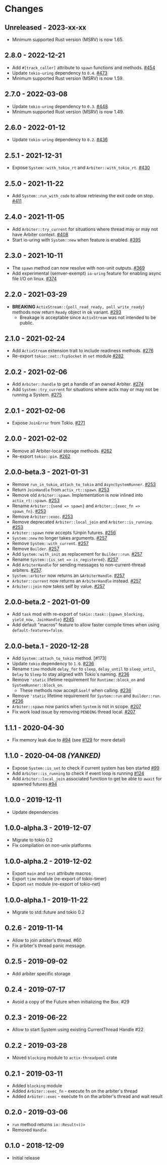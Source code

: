 # Changes

## Unreleased - 2023-xx-xx

- Minimum supported Rust version (MSRV) is now 1.65.

## 2.8.0 - 2022-12-21

- Add `#[track_caller]` attribute to `spawn` functions and methods. [#454]
- Update `tokio-uring` dependency to `0.4`. [#473]
- Minimum supported Rust version (MSRV) is now 1.59.

[#454]: https://github.com/actix/actix-net/pull/454
[#473]: https://github.com/actix/actix-net/pull/473

## 2.7.0 - 2022-03-08

- Update `tokio-uring` dependency to `0.3`. [#448]
- Minimum supported Rust version (MSRV) is now 1.49.

[#448]: https://github.com/actix/actix-net/pull/448

## 2.6.0 - 2022-01-12

- Update `tokio-uring` dependency to `0.2`. [#436]

[#436]: https://github.com/actix/actix-net/pull/436

## 2.5.1 - 2021-12-31

- Expose `System::with_tokio_rt` and `Arbiter::with_tokio_rt`. [#430]

[#430]: https://github.com/actix/actix-net/pull/430

## 2.5.0 - 2021-11-22

- Add `System::run_with_code` to allow retrieving the exit code on stop. [#411]

[#411]: https://github.com/actix/actix-net/pull/411

## 2.4.0 - 2021-11-05

- Add `Arbiter::try_current` for situations where thread may or may not have Arbiter context. [#408]
- Start io-uring with `System::new` when feature is enabled. [#395]

[#395]: https://github.com/actix/actix-net/pull/395
[#408]: https://github.com/actix/actix-net/pull/408

## 2.3.0 - 2021-10-11

- The `spawn` method can now resolve with non-unit outputs. [#369]
- Add experimental (semver-exempt) `io-uring` feature for enabling async file I/O on linux. [#374]

[#369]: https://github.com/actix/actix-net/pull/369
[#374]: https://github.com/actix/actix-net/pull/374

## 2.2.0 - 2021-03-29

- **BREAKING** `ActixStream::{poll_read_ready, poll_write_ready}` methods now return `Ready` object in ok variant. [#293]
  - Breakage is acceptable since `ActixStream` was not intended to be public.

[#293]: https://github.com/actix/actix-net/pull/293

## 2.1.0 - 2021-02-24

- Add `ActixStream` extension trait to include readiness methods. [#276]
- Re-export `tokio::net::TcpSocket` in `net` module [#282]

[#276]: https://github.com/actix/actix-net/pull/276
[#282]: https://github.com/actix/actix-net/pull/282

## 2.0.2 - 2021-02-06

- Add `Arbiter::handle` to get a handle of an owned Arbiter. [#274]
- Add `System::try_current` for situations where actix may or may not be running a System. [#275]

[#274]: https://github.com/actix/actix-net/pull/274
[#275]: https://github.com/actix/actix-net/pull/275

## 2.0.1 - 2021-02-06

- Expose `JoinError` from Tokio. [#271]

[#271]: https://github.com/actix/actix-net/pull/271

## 2.0.0 - 2021-02-02

- Remove all Arbiter-local storage methods. [#262]
- Re-export `tokio::pin`. [#262]

[#262]: https://github.com/actix/actix-net/pull/262

## 2.0.0-beta.3 - 2021-01-31

- Remove `run_in_tokio`, `attach_to_tokio` and `AsyncSystemRunner`. [#253]
- Return `JoinHandle` from `actix_rt::spawn`. [#253]
- Remove old `Arbiter::spawn`. Implementation is now inlined into `actix_rt::spawn`. [#253]
- Rename `Arbiter::{send => spawn}` and `Arbiter::{exec_fn => spawn_fn}`. [#253]
- Remove `Arbiter::exec`. [#253]
- Remove deprecated `Arbiter::local_join` and `Arbiter::is_running`. [#253]
- `Arbiter::spawn` now accepts !Unpin futures. [#256]
- `System::new` no longer takes arguments. [#257]
- Remove `System::with_current`. [#257]
- Remove `Builder`. [#257]
- Add `System::with_init` as replacement for `Builder::run`. [#257]
- Rename `System::{is_set => is_registered}`. [#257]
- Add `ArbiterHandle` for sending messages to non-current-thread arbiters. [#257].
- `System::arbiter` now returns an `&ArbiterHandle`. [#257]
- `Arbiter::current` now returns an `ArbiterHandle` instead. [#257]
- `Arbiter::join` now takes self by value. [#257]

[#253]: https://github.com/actix/actix-net/pull/253
[#254]: https://github.com/actix/actix-net/pull/254
[#256]: https://github.com/actix/actix-net/pull/256
[#257]: https://github.com/actix/actix-net/pull/257

## 2.0.0-beta.2 - 2021-01-09

- Add `task` mod with re-export of `tokio::task::{spawn_blocking, yield_now, JoinHandle}` [#245]
- Add default "macros" feature to allow faster compile times when using `default-features=false`.

[#245]: https://github.com/actix/actix-net/pull/245

## 2.0.0-beta.1 - 2020-12-28

- Add `System::attach_to_tokio` method. [#173]
- Update `tokio` dependency to `1.0`. [#236]
- Rename `time` module `delay_for` to `sleep`, `delay_until` to `sleep_until`, `Delay` to `Sleep` to stay aligned with Tokio's naming. [#236]
- Remove `'static` lifetime requirement for `Runtime::block_on` and `SystemRunner::block_on`.
  - These methods now accept `&self` when calling. [#236]
- Remove `'static` lifetime requirement for `System::run` and `Builder::run`. [#236]
- `Arbiter::spawn` now panics when `System` is not in scope. [#207]
- Fix work load issue by removing `PENDING` thread local. [#207]

[#207]: https://github.com/actix/actix-net/pull/207
[#236]: https://github.com/actix/actix-net/pull/236

## 1.1.1 - 2020-04-30

- Fix memory leak due to [#94] (see [#129] for more detail)

[#129]: https://github.com/actix/actix-net/issues/129

## 1.1.0 - 2020-04-08 _(YANKED)_

- Expose `System::is_set` to check if current system has ben started [#99]
- Add `Arbiter::is_running` to check if event loop is running [#124]
- Add `Arbiter::local_join` associated function to get be able to `await` for spawned futures [#94]

[#94]: https://github.com/actix/actix-net/pull/94
[#99]: https://github.com/actix/actix-net/pull/99
[#124]: https://github.com/actix/actix-net/pull/124

## 1.0.0 - 2019-12-11

- Update dependencies

## 1.0.0-alpha.3 - 2019-12-07

- Migrate to tokio 0.2
- Fix compilation on non-unix platforms

## 1.0.0-alpha.2 - 2019-12-02

- Export `main` and `test` attribute macros
- Export `time` module (re-export of tokio-timer)
- Export `net` module (re-export of tokio-net)

## 1.0.0-alpha.1 - 2019-11-22

- Migrate to std::future and tokio 0.2

## 0.2.6 - 2019-11-14

- Allow to join arbiter's thread. #60
- Fix arbiter's thread panic message.

## 0.2.5 - 2019-09-02

- Add arbiter specific storage

## 0.2.4 - 2019-07-17

- Avoid a copy of the Future when initializing the Box. #29

## 0.2.3 - 2019-06-22

- Allow to start System using existing CurrentThread Handle #22

## 0.2.2 - 2019-03-28

- Moved `blocking` module to `actix-threadpool` crate

## 0.2.1 - 2019-03-11

- Added `blocking` module
- Added `Arbiter::exec_fn` - execute fn on the arbiter's thread
- Added `Arbiter::exec` - execute fn on the arbiter's thread and wait result

## 0.2.0 - 2019-03-06

- `run` method returns `io::Result<()>`
- Removed `Handle`

## 0.1.0 - 2018-12-09

- Initial release
